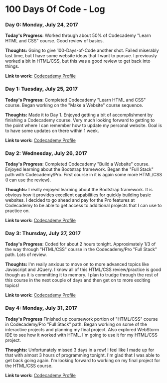 # 100 Days Of Code - Log

### Day 0: Monday, July 24, 2017

**Today's Progress**: Worked through about 50% of Codecademy "Learn HTML and CSS" course. Good review of basics.

**Thoughts:** Going to give 100-Days-of-Code another shot. Failed miserably last time, but I have some website ideas that I want to pursue. I previously worked a bit in HTML/CSS, but this was a good review  to get back into things.

**Link to work:** [Codecademy Profile](https://www.codecademy.com/jddeaton)

### Day 1: Tuesday, July 25, 2017

**Today's Progress**: Completed Codecademy "Learn HTML and CSS" course. Began working on the "Make a Website" course sequence.


**Thoughts:** Made it to Day 1. Enjoyed getting a bit of accomplishment by finishing a Codecademy course. Very much looking forward to getting to the point where I can remember how to update my personal website. Goal is to have some updates on there within 1 week.

**Link to work:** [Codecademy Profile](https://www.codecademy.com/jddeaton)

### Day 2: Wednesday, July 26, 2017

**Today's Progress**: Completed Codecademy "Build a Website" course. Enjoyed learning about the Bootstrap framework. Began the "Full Stack" path with Codecademy/Pro. First course in it is again some more HTML/CSS (I can use the review).


**Thoughts:** I really enjoyed learning about the Bootstrap framework. It is obvious how it provides excellent capabilities for quickly building basic websites. I decided to go ahead and pay for the Pro features at Codecademy to be able to get access to additional projects that I can use to practice on.

**Link to work:** [Codecademy Profile](https://www.codecademy.com/jddeaton)

### Day 3: Thursday, July 27, 2017

**Today's Progress**: Coded for about 2 hours tonight. Approximately 1/3 of the way through "HTML/CSS" course in the Codecademy/Pro "Full Stack" path. Lots of review.

**Thoughts:** I'm really anxious to move on to more advanced topics like Javascript and JQuery. I know all of this HTML/CSS review/practice is good though as it is committing it to memory. I plan to trudge through the rest of this course in the next couple of days and then get on to more exciting topics!

**Link to work:** [Codecademy Profile](https://www.codecademy.com/jddeaton)

### Day 4: Monday, July 31, 2017

**Today's Progress** Finished up coursework portion of "HTML/CSS" course in Codecademy/Pro "Full Stack" path. Began working on some of the interactive projects and planning my final project. Also explored WebStorm IDE to see how it worked with HTML. I'm going to use it for my HTML/CSS project.

**Thoughts:** Unfortunately missed 3 days in a row! I feel like I made up for that with almost 3 hours of programming tonight. I'm glad that I was able to get back going again. I'm looking forward to working on my final project for the HTML/CSS course.

**Link to work:** [Codecademy Profile](https://www.codecademy.com/jddeaton)
